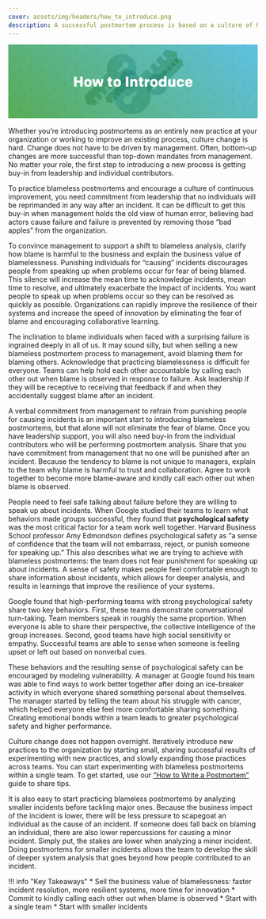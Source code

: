 ```yaml
---
cover: assets/img/headers/how_to_introduce.png
description: A successful postmortem process is based on a culture of honesty, learning, and accountability. Culture change requires management buy-in, but you can lead culture change no matter your role. This guide describes common challenges faced in building a culture of continuous learning through postmortems and strategies for overcoming these challenges.
---
```

![How to Introduce](../assets/img/headers/how_to_introduce.png)

Whether you’re introducing postmortems as an entirely new practice at your organization or working to improve an existing process, culture change is hard. Change does not have to be driven by management. Often, bottom-up changes are more successful than top-down mandates from management. No matter your role, the first step to introducing a new process is getting buy-in from leadership and individual contributors.  

To practice blameless postmortems and encourage a culture of continuous improvement, you need commitment from leadership that no individuals will be reprimanded in any way after an incident. It can be difficult to get this buy-in when management holds the old view of human error, believing bad actors cause failure and failure is prevented by removing those “bad apples” from the organization.

To convince management to support a shift to blameless analysis, clarify how blame is harmful to the business and explain the business value of blamelessness. Punishing individuals for “causing” incidents discourages people from speaking up when problems occur for fear of being blamed. This silence will increase the mean time to acknowledge incidents, mean time to resolve, and ultimately exacerbate the impact of incidents. You want people to speak up when problems occur so they can be resolved as quickly as possible. Organizations can rapidly improve the resilience of their systems and increase the speed of innovation by eliminating the fear of blame and encouraging collaborative learning.

The inclination to blame individuals when faced with a surprising failure is ingrained deeply in all of us. It may sound silly, but when selling a new blameless postmortem process to management, avoid blaming them for blaming others. Acknowledge that practicing blamelessness is difficult for everyone. Teams can help hold each other accountable by calling each other out when blame is observed in response to failure. Ask leadership if they will be receptive to receiving that feedback if and when they accidentally suggest blame after an incident.

A verbal commitment from management to refrain from punishing people for causing incidents is an important start to introducing blameless postmortems, but that alone will not eliminate the fear of blame. Once you have leadership support, you will also need buy-in from the individual contributors who will be performing postmortem analysis. Share that you have commitment from management that no one will be punished after an incident. Because the tendency to blame is not unique to managers, explain to the team why blame is harmful to trust and collaboration. Agree to work together to become more blame-aware and kindly call each other out when blame is observed.

People need to feel safe talking about failure before they are willing to speak up about incidents. When Google studied their teams to learn what behaviors made groups successful, they found that **psychological safety** was the most critical factor for a team work well together. Harvard Business School professor Amy Edmondson defines psychological safety as “a sense of confidence that the team will not embarrass, reject, or punish someone for speaking up.” This also describes what we are trying to achieve with blameless postmortems: the team does not fear punishment for speaking up about incidents. A sense of safety makes people feel comfortable enough to share information about incidents, which allows for deeper analysis, and results in learnings that improve the resilience of your systems.

Google found that high-performing teams with strong psychological safety share two key behaviors. First, these teams demonstrate conversational turn-taking. Team members speak in roughly the same proportion. When everyone is able to share their perspective, the collective intelligence of the group increases. Second, good teams have high social sensitivity or empathy. Successful teams are able to sense when someone is feeling upset or left out based on nonverbal cues.

These behaviors and the resulting sense of psychological safety can be encouraged by modeling vulnerability. A manager at Google found his team was able to find ways to work better together after doing an ice-breaker activity in which everyone shared something personal about themselves. The manager started by telling the team about his struggle with cancer, which helped everyone else feel more comfortable sharing something. Creating emotional bonds within a team leads to greater psychological safety and higher performance.

Culture change does not happen overnight. Iteratively introduce new practices to the organization by starting small, sharing successful results of experimenting with new practices, and slowly expanding those practices across teams. You can start experimenting with blameless postmortems within a single team. To get started, use our [“How to Write a Postmortem”](../how_to_write/writing.md) guide to share tips.

It is also easy to start practicing blameless postmortems by analyzing smaller incidents before tackling major ones. Because the business impact of the incident is lower, there will be less pressure to scapegoat an individual as the cause of an incident. If someone does fall back on blaming an individual, there are also lower repercussions for causing a minor incident. Simply put, the stakes are lower when analyzing a minor incident. Doing postmortems for smaller incidents allows the team to develop the skill of deeper system analysis that goes beyond how people contributed to an incident.

!!! info "Key Takeaways"
    * Sell the business value of blamelessness: faster incident resolution, more resilient systems, more time for innovation
    * Commit to kindly calling each other out when blame is observed
    * Start with a single team
    * Start with smaller incidents
